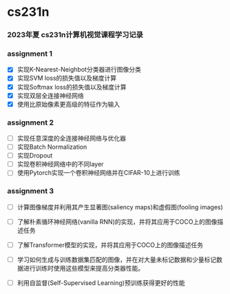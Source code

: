 # cs231n 

### 2023年夏 cs231n计算机视觉课程学习记录

### assignment 1

- [x] 实现K-Nearest-Neighbot分类器进行图像分类 
- [x] 实现SVM loss的损失值以及梯度计算
- [x] 实现Softmax loss的损失值以及梯度计算
- [x] 实现双层全连接神经网络
- [x] 使用比原始像素更高级的特征作为输入

### assignment 2

- [ ] 实现任意深度的全连接神经网络与优化器
- [ ] 实现Batch Normalization
- [ ] 实现Dropout
- [ ] 实现卷积神经网络中的不同layer
- [ ] 使用Pytorch实现一个卷积神经网络并在CIFAR-10上进行训练

### assignment 3

- [ ] 计算图像梯度并利用其产生显著图(saliency maps)和虚假图(fooling images)
- [ ] 了解朴素循环神经网络(vanilla RNN)的实现，并将其应用于COCO上的图像描述任务
- [ ] 了解Transformer模型的实现，并将其应用于COCO上的图像描述任务
- [ ] 学习如何生成与训练数据集匹配的图像，并在对大量未标记数据和少量标记数据进行训练时使用这些模型来提高分类器性能。
- [ ] 利用自监督(Self-Supervised Learning)预训练获得更好的性能



